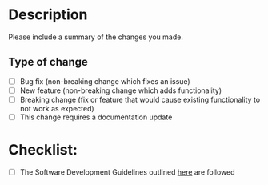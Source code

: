# Description

Please include a summary of the changes you made.

## Type of change

- [ ] Bug fix (non-breaking change which fixes an issue)
- [ ] New feature (non-breaking change which adds functionality)
- [ ] Breaking change (fix or feature that would cause existing functionality to not work as expected)
- [ ] This change requires a documentation update

# Checklist:

- [ ] The Software Development Guidelines outlined [here](https://docs.google.com/document/d/15cCsiH9SULp1dKRUhxhNc5mDCajH6r4uaeoqiJyRVcQ/) are followed

